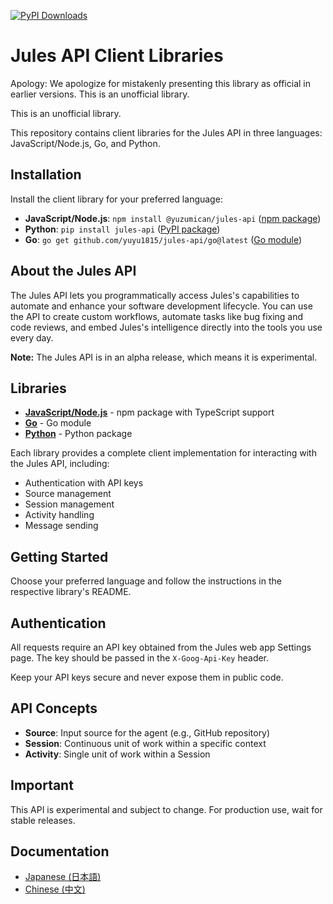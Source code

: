 [![PyPI Downloads](https://static.pepy.tech/personalized-badge/jules-api?period=total&units=INTERNATIONAL_SYSTEM&left_color=BLACK&right_color=GREEN&left_text=downloads)](https://pepy.tech/projects/jules-api)

# Jules API Client Libraries

Apology: We apologize for mistakenly presenting this library as official in earlier versions. This is an unofficial library.

This is an unofficial library.

This repository contains client libraries for the Jules API in three languages: JavaScript/Node.js, Go, and Python.

## Installation

Install the client library for your preferred language:

- **JavaScript/Node.js**: `npm install @yuzumican/jules-api` ([npm package](https://www.npmjs.com/package/@yuzumican/jules-api))
- **Python**: `pip install jules-api` ([PyPI package](https://pypi.org/project/jules-api/1.0/))
- **Go**: `go get github.com/yuyu1815/jules-api/go@latest` ([Go module](https://github.com/yuyu1815/jules-api/tree/main/go))

## About the Jules API

The Jules API lets you programmatically access Jules's capabilities to automate and enhance your software development lifecycle. You can use the API to create custom workflows, automate tasks like bug fixing and code reviews, and embed Jules's intelligence directly into the tools you use every day.

**Note:** The Jules API is in an alpha release, which means it is experimental.

## Libraries

- [**JavaScript/Node.js**](https://github.com/yuyu1815/jules-api/tree/main/js) - npm package with TypeScript support
- [**Go**](https://github.com/yuyu1815/jules-api/tree/main/go) - Go module
- [**Python**](https://github.com/yuyu1815/jules-api/tree/main/py) - Python package

Each library provides a complete client implementation for interacting with the Jules API, including:

- Authentication with API keys
- Source management
- Session management
- Activity handling
- Message sending

## Getting Started

Choose your preferred language and follow the instructions in the respective library's README.

## Authentication

All requests require an API key obtained from the Jules web app Settings page. The key should be passed in the `X-Goog-Api-Key` header.

Keep your API keys secure and never expose them in public code.

## API Concepts

- **Source**: Input source for the agent (e.g., GitHub repository)
- **Session**: Continuous unit of work within a specific context
- **Activity**: Single unit of work within a Session

## Important

This API is experimental and subject to change. For production use, wait for stable releases.

## Documentation

- [Japanese (日本語)](./README.ja.md)
- [Chinese (中文)](./README.zh.md)
